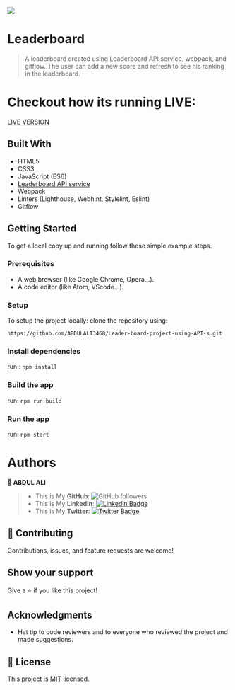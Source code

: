 ![](https://img.shields.io/badge/Microverse-blueviolet)

# Leaderboard

> A leaderboard created using Leaderboard API service, webpack, and gitflow. The user can add a new score and refresh to see his ranking in the leaderboard.

# Checkout how its running LIVE:
[LIVE VERSION](https://abdulali3468.github.io/Leader-board-project-using-API-s/)

## Built With

- HTML5
- CSS3
- JavaScript (ES6)
- [Leaderboard API service](https://www.notion.so/microverse/Leaderboard-API-service-24c0c3c116974ac49488d4eb0267ade3)
- Webpack
- Linters (Lighthouse, Webhint, Stylelint, Eslint)
- Gitflow

## Getting Started

To get a local copy up and running follow these simple example steps.

### Prerequisites

- A web browser (like Google Chrome, Opera...).
- A code editor (like Atom, VScode...).

### Setup

To setup the project locally: clone the repository using:

```
https://github.com/ABDULALI3468/Leader-board-project-using-API-s.git
```

### Install dependencies

run : `npm install`

### Build the app

run: `npm run build`

### Run the app

run: `npm start`

# Authors

👤 **ABDUL ALI**


> * This is My **GitHub**: ![GitHub followers](https://img.shields.io/github/followers/ABDULALI3468?label=ABDULALI&style=social)
> * This is My **Linkedin**: [![Linkedin Badge](https://img.shields.io/badge/-ABDUL%20ALI-blue?style=flat-square&logo=Linkedin&logoColor=white&link=https://www.linkedin.com/in/abdul-ali-5400bb216/)](https://www.linkedin.com/in/abdul-ali-5400bb216/)&nbsp;
> * This is My **Twitter**: [![Twitter Badge](https://img.shields.io/badge/-@mrabdul_ali_-1ca0f1?style=flat-square&labelColor=1ca0f1&logo=twitter&logoColor=white&link=https://twitter.com/mrabdul_ali)](https://twitter.com/mrabdul_ali)&nbsp;

## 🤝 Contributing

Contributions, issues, and feature requests are welcome!

## Show your support

Give a ⭐️ if you like this project!

## Acknowledgments

- Hat tip to code reviewers and to everyone who reviewed the project and made suggestions.

## 📝 License

This project is [MIT](./MIT.md) licensed.
